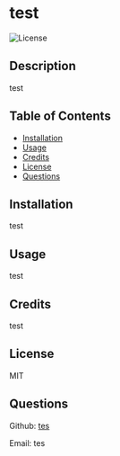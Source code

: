 # test

![License](https://img.shields.io/badge/License-MIT-blue)

## Description
test

## Table of Contents
- [Installation](#installation)
- [Usage](#usage)
- [Credits](#credits)
- [License](#license)
- [Questions](#questions)

## Installation
test

## Usage
test

## Credits
test

## License
MIT

## Questions
Github: [tes](https://github.com/tes)

Email: tes